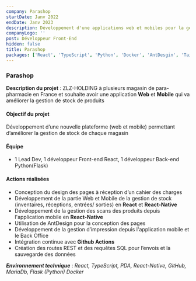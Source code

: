 ```yaml
---
company: Parashop
startDate: Janv 2022
endDate: Janv 2023
description: Développement d'une applications web et mobiles pour la gestion des commandes et des stocks des magasins.
companyLogo: ''
post: Développeur Front-End
hidden: false
title: Parashop
packages: ['React', 'TypeScript', 'Python', 'Docker', 'AntDesgin', 'TailwindCSS', 'Github']
---
```


### **Parashop**

**Description du projet** : ZLZ-HOLDING à plusieurs magasin de para-pharmacie en France et souhaite avoir une application **Web** et **Mobile** qui va améliorer la gestion de stock de produits

#### **Objectif du projet**

Développement d’une nouvelle plateforme (web et mobile) permettant d’améliorer la gestion de stock de chaque magasin

#### **Équipe**

- 1 Lead Dev, 1 développeur Front-end React, 1 développeur Back-end Python(Flask)

#### **Actions réalisées**

- Conception du design des pages à réception d’un cahier des charges
- Développement de la partie Web et Mobile de la gestion de stock (inventaires, réceptions, entrées/ sorties) en **React** et **React-Native**
- Développement de la gestion des scans des produits depuis l'application mobile en **React-Native**
- Utilisation de AntDesign pour la conception des pages
- Développement de la gestion d’impression depuis l'application mobile et le Back Office
- Intégration continue avec **Github Actions**
- Création des routes REST et des requêtes SQL pour l’envois et la sauvegarde des données

**_Environnement technique_** : _React, TypeScript, PDA, React-Native, GitHub, MariaDb, Flask (Python) Docker_

